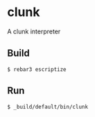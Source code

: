 clunk
=====

A clunk interpreter

Build
-----

    $ rebar3 escriptize

Run
---

    $ _build/default/bin/clunk
